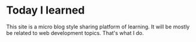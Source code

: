 # Today I learned

This site is a micro blog style sharing platform of learning. It will be mostly be related to web development topics. That's what I do.
